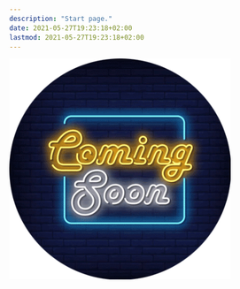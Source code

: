 ```yaml
---
description: "Start page."
date: 2021-05-27T19:23:18+02:00
lastmod: 2021-05-27T19:23:18+02:00
---
```

<div class="soon"><img width=400px src="soon.png" width="80px"></div>
